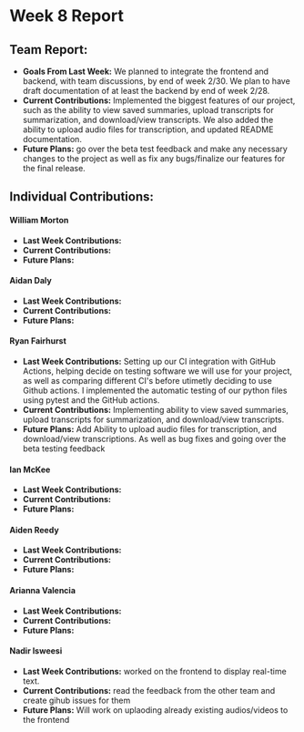 # Week 8 Report

## Team Report:
- **Goals From Last Week:** We planned to integrate the frontend and backend, with team discussions, by end of week 2/30. We plan to have draft documentation of at least the backend by end of week 2/28.
- **Current Contributions:** Implemented the biggest features of our project, such as the ability to view saved summaries, upload transcripts for summarization, and download/view transcripts. We also added the ability to upload audio files for transcription, and updated README documentation.
- **Future Plans:** go over the beta test feedback and make any necessary changes to the project as well as fix any bugs/finalize our features for the final release.

## Individual Contributions:
#### William Morton
- **Last Week Contributions:** 
- **Current Contributions:** 
- **Future Plans:**

#### Aidan Daly
- **Last Week Contributions:**
- **Current Contributions:** 
- **Future Plans:** 

#### Ryan Fairhurst
- **Last Week Contributions:** Setting up our CI integration with GitHub Actions, helping decide on testing software we will use for your project, as well as comparing different CI's before utimetly deciding to use Github actions. I implemented the automatic testing of our python files using pytest and the GitHub actions.
- **Current Contributions:** Implementing ability to view saved summaries, upload transcripts for summarization, and download/view transcripts. 
- **Future Plans:** Add Ability to upload audio files for transcription, and download/view transcriptions. As well as bug fixes and going over the beta testing feedback

#### Ian McKee
- **Last Week Contributions:** 
- **Current Contributions:** 
- **Future Plans:** 

#### Aiden Reedy
- **Last Week Contributions:** 
- **Current Contributions:** 
- **Future Plans:** 

#### Arianna Valencia
- **Last Week Contributions:** 
- **Current Contributions:** 
- **Future Plans:** 

#### Nadir Isweesi
- **Last Week Contributions:** worked on the frontend to display real-time text.
- **Current Contributions:** read the feedback from the other team and create gihub issues for them
- **Future Plans:** Will work on uplaoding already existing audios/videos to the frontend

